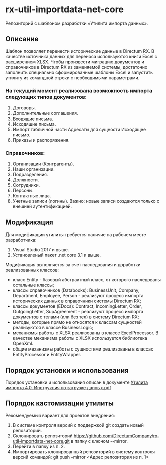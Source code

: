 # rx-util-importdata-net-core
Репозиторий с шаблоном разработки «Утилита импорта данных».

## Описание
Шаблон позволяет перенести исторические данные в Directum RX. 
В качестве источника данных для переноса используются книги Excel с расширением XLSX.
Чтобы произвести миграцию документов и справочников в Directum RX из заменяемой системы, достаточно заполнить специально сформированные шаблоны Excel и запустить утилиту из командной строки с необходимыми параметрами.

### На текущий момент реализована возможность импорта следующих типов документов:
1. Договоры.
2. Дополнительные соглашения.
3. Входящие письма.
4. Исходящие письма.
5. Импорт табличной части Адресаты для сущности Исходящее письмо.
5. Приказы и распоряжения.



### Справочников:
1. Организации (Контрагенты).
2. Наши организации.
3. Подразделения.
4. Должности.
5. Сотрудники.
6. Персоны.
7. Контактные лица.
8. Учетные записи (логины). Важно: новые записи создаются только с внешней аутентификацией.

## Модификация

Для модификации утилиты требуется наличие на рабочем месте разработчика:
1. Visual Studio 2017 и выше.
2. Установленый пакет .net core 3.1 и выше.

Модификация выполняется за счет наследования и доработки реализованных классов:
* класс Entity - базовый абстрактный класс, от которого наследованы остальные классы;
* классы справочников (Databooks):  BusinessUnit, Company, Department, Employee, Person - реализуют процесс импорта исторических данных в справочники системы Directum RX;
* классы документов (EDocs): Contract, IncomingLetter, Order, OutgoingLetter, SupAgreement - реализуют процесс импорта документов с телами (или без тел) в систему Directum RX;
* методы, которые прямо не относятся к классам сущностей реализуются в классе BusinessLogic;
* механизмы работы с XLSX реализованы в классе ExcelProcessor. В качестве механизма работы с XLSX используется библиотека OpenXml.
* общие механизмы работы с сущностями реализованы в классах EntityProcessor и EntityWrapper.

## Порядок установки и использования

Порядок установки и использования описан в документе [Утилита импорта 4.0. Инструкция по загрузке данных.pdf](https://github.com/DirectumCompany/rx-util-importdata-net-core/blob/main/doc/%D0%A3%D1%82%D0%B8%D0%BB%D0%B8%D1%82%D0%B0%20%D0%B8%D0%BC%D0%BF%D0%BE%D1%80%D1%82%D0%B0%204.0.%20%D0%98%D0%BD%D1%81%D1%82%D1%80%D1%83%D0%BA%D1%86%D0%B8%D1%8F%20%D0%BF%D0%BE%20%D0%B7%D0%B0%D0%B3%D1%80%D1%83%D0%B7%D0%BA%D0%B5%20%D0%B4%D0%B0%D0%BD%D0%BD%D1%8B%D1%85.pdf)

## Порядок кастомизации утилиты

Рекомендуемый вариант для проектов внедрения:
1. В системе контроля версий с поддержкой git создать новый репозиторий.
2. Склонировать репозиторий https://github.com/DirectumCompany/rx-util-importdata-net-core.git в папку с ключом --mirror.
3. Перейти в папку из п. 2.
4. Импортировать клонированный репозиторий в систему контроля версий командой:
git push –mirror <Адрес репозитория из п. 1>
